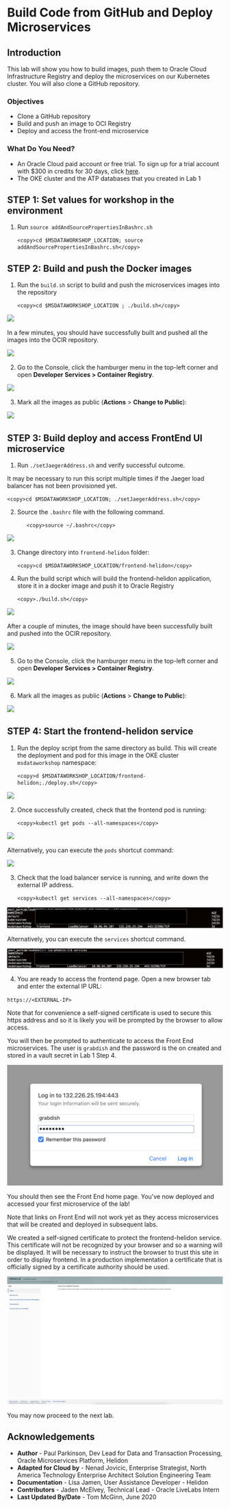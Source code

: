 # Build Code from GitHub and Deploy Microservices

## Introduction

This lab will show you how to build images, push them to Oracle Cloud
Infrastructure Registry and deploy the microservices on our Kubernetes cluster.
You will also clone a GitHub repository.

### Objectives

  -   Clone a GitHub repository
  -   Build and push an image to OCI Registry
  -   Deploy and access the front-end microservice

### What Do You Need?

* An Oracle Cloud paid account or free trial. To sign up for a trial account with $300 in credits for 30 days, click [here](http://oracle.com/cloud/free).
* The OKE cluster and the ATP databases that you created in Lab 1


## **STEP 1**: Set values for workshop in the environment

1. Run `source addAndSourcePropertiesInBashrc.sh`

    ```
    <copy>cd $MSDATAWORKSHOP_LOCATION; source addAndSourcePropertiesInBashrc.sh</copy>
    ```

## **STEP 2**: Build and push the Docker images

1. Run the `build.sh` script to build and push the
    microservices images into the repository

    ```
    <copy>cd $MSDATAWORKSHOP_LOCATION ; ./build.sh</copy>
    ```

  ![](images/70e6b9bab9f2e247e950e50745de802d.png " ")

  In a few minutes, you should have successfully built and pushed all the images into the OCIR repository.

  ![](images/bdd2f05cfc0d1aac84b09dbe5b48993a.png " ")

2.  Go to the Console, click the hamburger menu in the top-left corner and open
    **Developer Services > Container Registry**.

  ![](images/efcd98db89441f5a40389c99e5afd4b5.png " ")

3. Mark all the images as public (**Actions** > **Change to Public**):

  ![](images/71310f61e92f7c1167f2016bb17d67b0.png " ")

## **STEP 3**: Build deploy and access FrontEnd UI microservice

1. Run `./setJaegerAddress.sh` and verify successful outcome.

 It may be necessary to run this script multiple times if the Jaeger load balancer has not been provisioned yet.

   ```
   <copy>cd $MSDATAWORKSHOP_LOCATION; ./setJaegerAddress.sh</copy>
   ```

2. Source the `.bashrc` file with the following command.

   ```
      <copy>source ~/.bashrc</copy>
   ```

  ![](images/185c88da326994bb858a01f37d7fb3e0.png " ")

3.  Change directory into `frontend-helidon` folder:

    ```
    <copy>cd $MSDATAWORKSHOP_LOCATION/frontend-helidon</copy>
    ```

4. Run the build script which will build the frontend-helidon application, store it in a docker image and push it to Oracle Registry

    ```
    <copy>./build.sh</copy>
    ```

  ![](images/70e6b9bab9f2e247e950e50745de802d.png " ")

  After a couple of minutes, the image should have been successfully built and pushed into the OCIR repository.

  ![](images/bdd2f05cfc0d1aac84b09dbe5b48993a.png " ")

5.  Go to the Console, click the hamburger menu in the top-left corner and open
    **Developer Services > Container Registry**.

  ![](images/efcd98db89441f5a40389c99e5afd4b5.png " ")

6. Mark all the images as public (**Actions** > **Change to Public**):

  ![](images/71310f61e92f7c1167f2016bb17d67b0.png " ")

## **STEP 4**: Start the frontend-helidon service

1.  Run the deploy script from the same directory
    as build. This will create the deployment and pod for this image in the OKE
    cluster `msdataworkshop` namespace:

    ```
    <copy>d $MSDATAWORKSHOP_LOCATION/frontend-helidon;./deploy.sh</copy>
    ```

   ![](images/5b817258e6f0f7b55d4ab3f6327a1779.png " ")

2.  Once successfully created, check that the frontend pod is running:

    ```
    <copy>kubectl get pods --all-namespaces</copy>
    ```

  ![](images/bf1ec14ebd4cb789fca7f77bb2d4b2d3.png " ")

  Alternatively, you can execute the `pods` shortcut command:

  ![](images/d575874fe6102633c10202c74bf898bc.png " ")

3. Check that the load balancer service is running, and write down the external IP
    address.

    ```
    <copy>kubectl get services --all-namespaces</copy>
    ```

  ![](images/frontendservicekubectloutput.png " ")

  Alternatively, you can execute the `services` shortcut command.

  ![](images/72c888319c294bed63ad9db029b68c5e.png " ")

4. You are ready to access the frontend page. Open a new browser tab and enter the external IP URL:

  `https://<EXTERNAL-IP>`

  Note that for convenience a self-signed certificate is used to secure this https address and so it is likely you will be prompted by the browser to allow access.
  
  You will then be prompted to authenticate to access the Front End microservices.  The user is `grabdish` and the password is the on created and stored in a vault secret in Lab 1 Step 4.
  
  ![](images/frontendauthlogin.png " ")
  
  You should then see the Front End home page. You've now deployed and accessed your first microservice of the lab!
  
  Note that links on Front End will not work yet as they access microservices that will be created and deployed in subsequent labs.

  We created a self-signed certificate to protect the frontend-helidon service.  This certificate will not be recognized by your browser and so a warning will be displayed.  It will be necessary to instruct the browser to trust this site in order to display frontend.  In a production implementation a certificate that is officially signed by a certificate authority should be used.
  
  ![](images/frontendhome.png " ")

You may now proceed to the next lab.

## Acknowledgements
* **Author** - Paul Parkinson, Dev Lead for Data and Transaction Processing, Oracle Microservices Platform, Helidon
* **Adapted for Cloud by** - Nenad Jovicic, Enterprise Strategist, North America Technology Enterprise Architect Solution Engineering Team
* **Documentation** - Lisa Jamen, User Assistance Developer - Helidon
* **Contributors** - Jaden McElvey, Technical Lead - Oracle LiveLabs Intern
* **Last Updated By/Date** - Tom McGinn, June 2020


